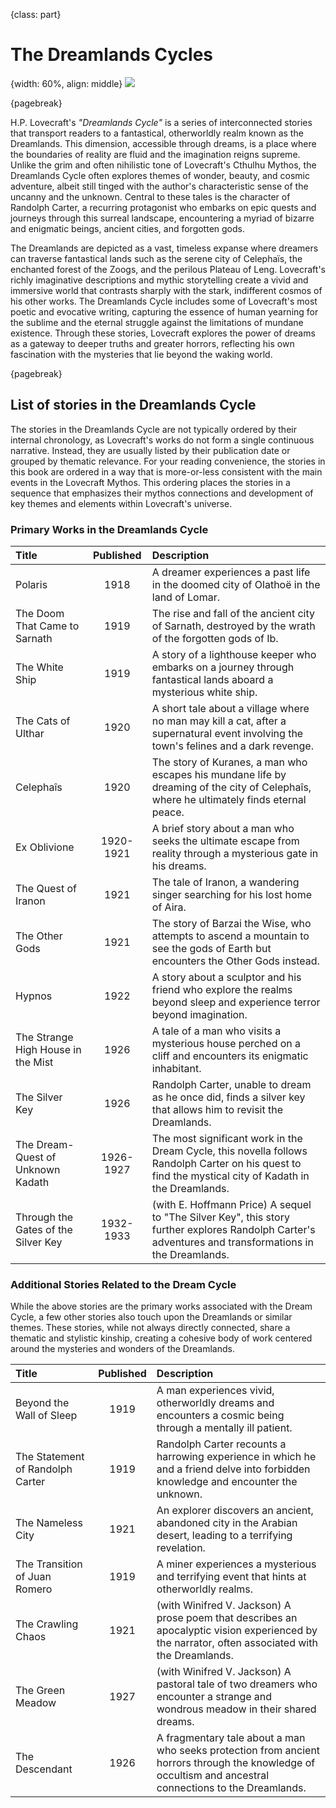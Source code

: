 {class: part}

# The Dreamlands Cycles

{width: 60%, align: middle}
![](lovecraft_dreamlands.png)

{pagebreak}

H.P. Lovecraft's _"Dreamlands Cycle"_ is a series of interconnected stories that transport readers to a fantastical, otherworldly realm known as the
Dreamlands. This dimension, accessible through dreams, is a place where the boundaries of reality are fluid and the imagination reigns supreme.
Unlike the grim and often nihilistic tone of Lovecraft's Cthulhu Mythos, the Dreamlands Cycle often explores themes of wonder, beauty, and cosmic
adventure, albeit still tinged with the author's characteristic sense of the uncanny and the unknown. Central to these tales is the character of
Randolph Carter, a recurring protagonist who embarks on epic quests and journeys through this surreal landscape, encountering a myriad of bizarre
and enigmatic beings, ancient cities, and forgotten gods.

The Dreamlands are depicted as a vast, timeless expanse where dreamers can traverse fantastical lands such as the serene city of Celephaïs, the
enchanted forest of the Zoogs, and the perilous Plateau of Leng. Lovecraft's richly imaginative descriptions and mythic storytelling create a vivid
and immersive world that contrasts sharply with the stark, indifferent cosmos of his other works. The Dreamlands Cycle includes some of Lovecraft's
most poetic and evocative writing, capturing the essence of human yearning for the sublime and the eternal struggle against the limitations of
mundane existence. Through these stories, Lovecraft explores the power of dreams as a gateway to deeper truths and greater horrors, reflecting his
own fascination with the mysteries that lie beyond the waking world.

{pagebreak}

## List of stories in the Dreamlands Cycle

The stories in the Dreamlands Cycle are not typically ordered by their internal chronology, as Lovecraft's works do not form a single continuous
narrative. Instead, they are usually listed by their publication date or grouped by thematic relevance.
For your reading convenience, the stories in this book are ordered in a way that is more-or-less consistent with the main events in the Lovecraft
Mythos. This ordering places the stories in a sequence that emphasizes their mythos connections and development of key themes and elements within
Lovecraft's universe.

### Primary Works in the Dreamlands Cycle

| Title                               | Published | Description                                                                                                                                            |
|:------------------------------------|:---------:|:-------------------------------------------------------------------------------------------------------------------------------------------------------|
| Polaris                             |   1918    | A dreamer experiences a past life in the doomed city of Olathoë in the land of Lomar.                                                                  |
| The Doom That Came to Sarnath       |   1919    | The rise and fall of the ancient city of Sarnath, destroyed by the wrath of the forgotten gods of Ib.                                                  |
| The White Ship                      |   1919    | A story of a lighthouse keeper who embarks on a journey through fantastical lands aboard a mysterious white ship.                                      |
| The Cats of Ulthar                  |   1920    | A short tale about a village where no man may kill a cat, after a supernatural event involving the town's felines and a dark revenge.                  |
| Celephaîs                           |   1920    | The story of Kuranes, a man who escapes his mundane life by dreaming of the city of Celephaîs, where he ultimately finds eternal peace.                |
| Ex Oblivione                        | 1920-1921 | A brief story about a man who seeks the ultimate escape from reality through a mysterious gate in his dreams.                                          |
| The Quest of Iranon                 |   1921    | The tale of Iranon, a wandering singer searching for his lost home of Aira.                                                                            |
| The Other Gods                      |   1921    | The story of Barzai the Wise, who attempts to ascend a mountain to see the gods of Earth but encounters the Other Gods instead.                        |
| Hypnos                              |   1922    | A story about a sculptor and his friend who explore the realms beyond sleep and experience terror beyond imagination.                                  |
| The Strange High House in the Mist  |   1926    | A tale of a man who visits a mysterious house perched on a cliff and encounters its enigmatic inhabitant.                                              |
| The Silver Key                      |   1926    | Randolph Carter, unable to dream as he once did, finds a silver key that allows him to revisit the Dreamlands.                                         |                  
| The Dream-Quest of Unknown Kadath   | 1926-1927 | The most significant work in the Dream Cycle, this novella follows Randolph Carter on his quest to find the mystical city of Kadath in the Dreamlands. |
| Through the Gates of the Silver Key | 1932-1933 | (with E. Hoffmann Price) A sequel to "The Silver Key", this story further explores Randolph Carter's adventures and transformations in the Dreamlands. |

### Additional Stories Related to the Dream Cycle

While the above stories are the primary works associated with the Dream Cycle, a few other stories also touch upon the Dreamlands or similar themes.
These stories, while not always directly connected, share a thematic and stylistic kinship, creating a cohesive body of work centered around the
mysteries and wonders of the Dreamlands.

| Title                            | Published | Description                                                                                                                                              |
|:---------------------------------|:---------:|:---------------------------------------------------------------------------------------------------------------------------------------------------------|
| Beyond the Wall of Sleep         |   1919    | A man experiences vivid, otherworldly dreams and encounters a cosmic being through a mentally ill patient.                                               |
| The Statement of Randolph Carter |   1919    | Randolph Carter recounts a harrowing experience in which he and a friend delve into forbidden knowledge and encounter the unknown.                       |
| The Nameless City                |   1921    | An explorer discovers an ancient, abandoned city in the Arabian desert, leading to a terrifying revelation.                                              |
| The Transition of Juan Romero    |   1919    | A miner experiences a mysterious and terrifying event that hints at otherworldly realms.                                                                 |
| The Crawling Chaos               |   1921    | (with Winifred V. Jackson) A prose poem that describes an apocalyptic vision experienced by the narrator, often associated with the Dreamlands.          | 
| The Green Meadow                 |   1927    | (with Winifred V. Jackson) A pastoral tale of two dreamers who encounter a strange and wondrous meadow in their shared dreams.                           |
| The Descendant                   |   1926    | A fragmentary tale about a man who seeks protection from ancient horrors through the knowledge of occultism and ancestral connections to the Dreamlands. |
